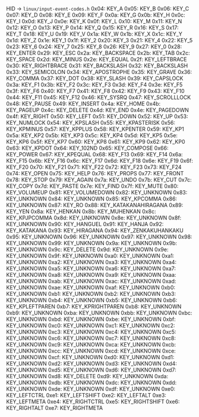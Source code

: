 HID -> `linux/input-event-codes.h`
0x04: KEY_A
0x05: KEY_B
0x06: KEY_C
0x07: KEY_D
0x08: KEY_E
0x09: KEY_F
0x0a: KEY_G
0x0b: KEY_H
0x0c: KEY_I
0x0d: KEY_J
0x0e: KEY_K
0x0f: KEY_L
0x10: KEY_M
0x11: KEY_N
0x12: KEY_O
0x13: KEY_P
0x14: KEY_Q
0x15: KEY_R
0x16: KEY_S
0x17: KEY_T
0x18: KEY_U
0x19: KEY_V
0x1a: KEY_W
0x1b: KEY_X
0x1c: KEY_Y
0x1d: KEY_Z
0x1e: KEY_1
0x1f: KEY_2
0x20: KEY_3
0x21: KEY_4
0x22: KEY_5
0x23: KEY_6
0x24: KEY_7
0x25: KEY_8
0x26: KEY_9
0x27: KEY_0
0x28: KEY_ENTER
0x29: KEY_ESC
0x2a: KEY_BACKSPACE
0x2b: KEY_TAB
0x2c: KEY_SPACE
0x2d: KEY_MINUS
0x2e: KEY_EQUAL
0x2f: KEY_LEFTBRACE
0x30: KEY_RIGHTBRACE
0x31: KEY_BACKSLASH
0x32: KEY_BACKSLASH
0x33: KEY_SEMICOLON
0x34: KEY_APOSTROPHE
0x35: KEY_GRAVE
0x36: KEY_COMMA
0x37: KEY_DOT
0x38: KEY_SLASH
0x39: KEY_CAPSLOCK
0x3a: KEY_F1
0x3b: KEY_F2
0x3c: KEY_F3
0x3d: KEY_F4
0x3e: KEY_F5
0x3f: KEY_F6
0x40: KEY_F7
0x41: KEY_F8
0x42: KEY_F9
0x43: KEY_F10
0x44: KEY_F11
0x45: KEY_F12
0x46: KEY_SYSRQ
0x47: KEY_SCROLLLOCK
0x48: KEY_PAUSE
0x49: KEY_INSERT
0x4a: KEY_HOME
0x4b: KEY_PAGEUP
0x4c: KEY_DELETE
0x4d: KEY_END
0x4e: KEY_PAGEDOWN
0x4f: KEY_RIGHT
0x50: KEY_LEFT
0x51: KEY_DOWN
0x52: KEY_UP
0x53: KEY_NUMLOCK
0x54: KEY_KPSLASH
0x55: KEY_KPASTERISK
0x56: KEY_KPMINUS
0x57: KEY_KPPLUS
0x58: KEY_KPENTER
0x59: KEY_KP1
0x5a: KEY_KP2
0x5b: KEY_KP3
0x5c: KEY_KP4
0x5d: KEY_KP5
0x5e: KEY_KP6
0x5f: KEY_KP7
0x60: KEY_KP8
0x61: KEY_KP9
0x62: KEY_KP0
0x63: KEY_KPDOT
0x64: KEY_102ND
0x65: KEY_COMPOSE
0x66: KEY_POWER
0x67: KEY_KPEQUAL
0x68: KEY_F13
0x69: KEY_F14
0x6a: KEY_F15
0x6b: KEY_F16
0x6c: KEY_F17
0x6d: KEY_F18
0x6e: KEY_F19
0x6f: KEY_F20
0x70: KEY_F21
0x71: KEY_F22
0x72: KEY_F23
0x73: KEY_F24
0x74: KEY_OPEN
0x75: KEY_HELP
0x76: KEY_PROPS
0x77: KEY_FRONT
0x78: KEY_STOP
0x79: KEY_AGAIN
0x7a: KEY_UNDO
0x7b: KEY_CUT
0x7c: KEY_COPY
0x7d: KEY_PASTE
0x7e: KEY_FIND
0x7f: KEY_MUTE
0x80: KEY_VOLUMEUP
0x81: KEY_VOLUMEDOWN
0x82: KEY_UNKNOWN
0x83: KEY_UNKNOWN
0x84: KEY_UNKNOWN
0x85: KEY_KPCOMMA
0x86: KEY_UNKNOWN
0x87: KEY_RO
0x88: KEY_KATAKANAHIRAGANA
0x89: KEY_YEN
0x8a: KEY_HENKAN
0x8b: KEY_MUHENKAN
0x8c: KEY_KPJPCOMMA
0x8d: KEY_UNKNOWN
0x8e: KEY_UNKNOWN
0x8f: KEY_UNKNOWN
0x90: KEY_HANGUEL
0x91: KEY_HANJA
0x92: KEY_KATAKANA
0x93: KEY_HIRAGANA
0x94: KEY_ZENKAKUHANKAKU
0x95: KEY_UNKNOWN
0x96: KEY_UNKNOWN
0x97: KEY_UNKNOWN
0x98: KEY_UNKNOWN
0x99: KEY_UNKNOWN
0x9a: KEY_UNKNOWN
0x9b: KEY_UNKNOWN
0x9c: KEY_DELETE
0x9d: KEY_UNKNOWN
0x9e: KEY_UNKNOWN
0x9f: KEY_UNKNOWN
0xa0: KEY_UNKNOWN
0xa1: KEY_UNKNOWN
0xa2: KEY_UNKNOWN
0xa3: KEY_UNKNOWN
0xa4: KEY_UNKNOWN
0xa5: KEY_UNKNOWN
0xa6: KEY_UNKNOWN
0xa7: KEY_UNKNOWN
0xa8: KEY_UNKNOWN
0xa9: KEY_UNKNOWN
0xaa: KEY_UNKNOWN
0xab: KEY_UNKNOWN
0xac: KEY_UNKNOWN
0xad: KEY_UNKNOWN
0xae: KEY_UNKNOWN
0xaf: KEY_UNKNOWN
0xb0: KEY_UNKNOWN
0xb1: KEY_UNKNOWN
0xb2: KEY_UNKNOWN
0xb3: KEY_UNKNOWN
0xb4: KEY_UNKNOWN
0xb5: KEY_UNKNOWN
0xb6: KEY_KPLEFTPAREN
0xb7: KEY_KPRIGHTPAREN
0xb8: KEY_UNKNOWN
0xb9: KEY_UNKNOWN
0xba: KEY_UNKNOWN
0xbb: KEY_UNKNOWN
0xbc: KEY_UNKNOWN
0xbd: KEY_UNKNOWN
0xbe: KEY_UNKNOWN
0xbf: KEY_UNKNOWN
0xc0: KEY_UNKNOWN
0xc1: KEY_UNKNOWN
0xc2: KEY_UNKNOWN
0xc3: KEY_UNKNOWN
0xc4: KEY_UNKNOWN
0xc5: KEY_UNKNOWN
0xc6: KEY_UNKNOWN
0xc7: KEY_UNKNOWN
0xc8: KEY_UNKNOWN
0xc9: KEY_UNKNOWN
0xca: KEY_UNKNOWN
0xcb: KEY_UNKNOWN
0xcc: KEY_UNKNOWN
0xcd: KEY_UNKNOWN
0xce: KEY_UNKNOWN
0xcf: KEY_UNKNOWN
0xd0: KEY_UNKNOWN
0xd1: KEY_UNKNOWN
0xd2: KEY_UNKNOWN
0xd3: KEY_UNKNOWN
0xd4: KEY_UNKNOWN
0xd5: KEY_UNKNOWN
0xd6: KEY_UNKNOWN
0xd7: KEY_UNKNOWN
0xd8: KEY_DELETE
0xd9: KEY_UNKNOWN
0xda: KEY_UNKNOWN
0xdb: KEY_UNKNOWN
0xdc: KEY_UNKNOWN
0xdd: KEY_UNKNOWN
0xde: KEY_UNKNOWN
0xdf: KEY_UNKNOWN
0xe0: KEY_LEFTCTRL
0xe1: KEY_LEFTSHIFT
0xe2: KEY_LEFTALT
0xe3: KEY_LEFTMETA
0xe4: KEY_RIGHTCTRL
0xe5: KEY_RIGHTSHIFT
0xe6: KEY_RIGHTALT
0xe7: KEY_RIGHTMETA
